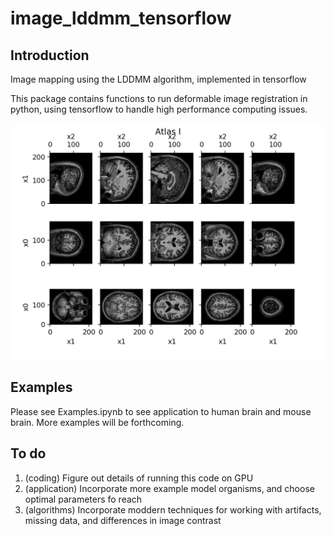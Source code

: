 # image_lddmm_tensorflow
## Introduction
Image mapping using the LDDMM algorithm, implemented in tensorflow

This package contains functions to run deformable image registration in python, using tensorflow to handle high performance computing issues.

![alt text](human_mri_example_atlas.png "Logo Title Text 1")


## Examples
Please see Examples.ipynb to see application to human brain and mouse brain.  More examples will be forthcoming.

## To do
1. (coding) Figure out details of running this code on GPU
1. (application) Incorporate more example model organisms, and choose optimal parameters fo reach
1. (algorithms) Incorporate moddern techniques for working with artifacts, missing data, and differences in image contrast

